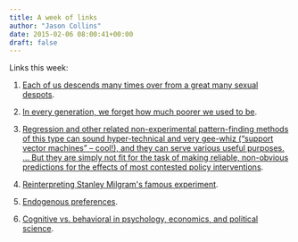 ```yaml
---
title: A week of links
author: "Jason Collins"
date: 2015-02-06 08:00:41+00:00
draft: false
---
```


Links this week:






	
  1. [Each of us descends many times over from a great many sexual despots](http://www.robbrooks.net/rob-brooks/2589#.VNP1_Z2UeuI).

	
  2. [In every generation, we forget how much poorer we used to be](http://www.bloombergview.com/articles/2015-01-29/joni-ernst-s-bread-bags-and-economic-progress).

	
  3. [Regression and other related non-experimental pattern-finding methods of this type can sound hyper-technical and very gee-whiz (“support vector machines” – cool!), and they can serve various useful purposes. ... But they are simply not fit for the task of making reliable, non-obvious predictions for the effects of most contested policy interventions](http://www.nationalreview.com/corner/397565/unemployment-insurance-and-hayekian-modesty-jim-manzi).

	
  4. [Reinterpreting Stanley Milgram's famous experiment](http://www.theatlantic.com/health/archive/2015/01/rethinking-one-of-psychologys-most-infamous-experiments/384913/).

	
  5. [Endogenous preferences](http://stumblingandmumbling.typepad.com/stumbling_and_mumbling/2015/01/endogenous-preferences.html).

	
  6. [Cognitive vs. behavioral in psychology, economics, and political science](http://andrewgelman.com/2015/01/30/cognitive-vs-behavioral-psychology-economics-political-science/).


